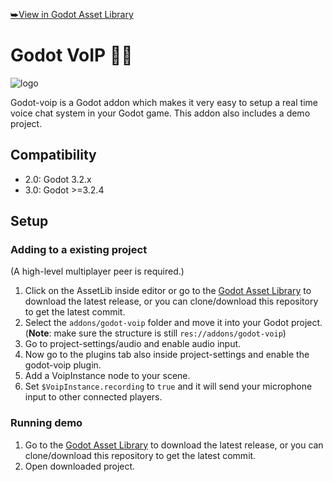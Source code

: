 [⮩View in Godot Asset Library](https://godotengine.org/asset-library/asset/425)
# Godot VoIP 🎤📡
![logo](https://raw.githubusercontent.com/casbrugman/godot-voip/master/icon.png "Logo")

Godot-voip is a Godot addon which makes it very easy to setup a real time voice chat system in your Godot game. This addon also includes a demo project.

## Compatibility
* 2.0: Godot 3.2.x
* 3.0: Godot >=3.2.4

## Setup

### Adding to a existing project

(A high-level multiplayer peer is required.)
1. Click on the AssetLib inside editor or go to the [Godot Asset Library](https://godotengine.org/asset-library/asset/425) to download the latest release, or you can clone/download this repository to get the latest commit.
2. Select the `addons/godot-voip` folder and move it into your Godot project. 
(**Note**: make sure the structure is still `res://addons/godot-voip`)
3. Go to project-settings/audio and enable audio input.
4. Now go to the plugins tab also inside project-settings and enable the godot-voip plugin.
5. Add a VoipInstance node to your scene.
6. Set `$VoipInstance.recording` to `true` and it will send your microphone input to other connected players.

### Running demo
1. Go to the [Godot Asset Library](https://godotengine.org/asset-library/asset/425) to download the latest release, or you can clone/download this repository to get the latest commit.
2. Open downloaded project.
